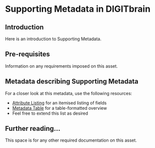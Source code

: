 # Supporting Metadata in DIGITbrain

## Introduction

Here is an introduction to Supporting Metadata.

## Pre-requisites

Information on any requirements imposed on this asset.

## Metadata describing Supporting Metadata

For a closer look at this metadata, use the following resources:

- [Attribute Listing](/attributes/supporting_metadata) for an itemised listing of fields
- [Metadata Table](/tables/supporting_metadata) for a table-formatted overview
- Feel free to extend this list as desired

## Further reading...

This space is for any other required documentation on this asset.